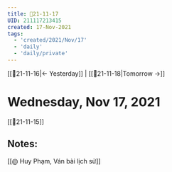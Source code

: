 ```yaml
---
title: 📝21-11-17
UID: 211117213415
created: 17-Nov-2021
tags:
  - 'created/2021/Nov/17'
  - 'daily'
  - 'daily/private'
---
```

[[📝21-11-16|<- Yesterday]] | [[📝21-11-18|Tomorrow ->]]
# Wednesday, Nov 17, 2021
[[📝21-11-15]]
## Notes:

[[@ Huy Phạm, Ván bài lịch sử]]
